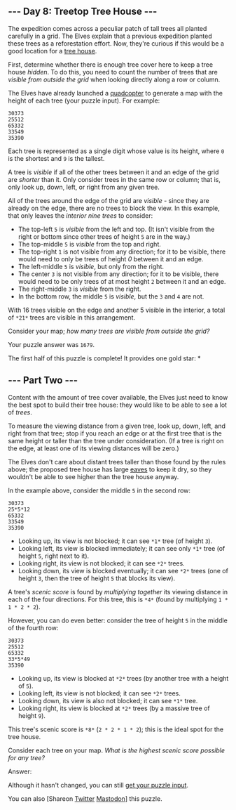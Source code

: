 
--- Day 8: Treetop Tree House ---
---------------------------------

The expedition comes across a peculiar patch of tall trees all planted carefully in a grid. The Elves explain that a previous expedition planted these trees as a reforestation effort. Now, they're curious if this would be a good location for a [tree house](https://en.wikipedia.org/wiki/Tree_house).


First, determine whether there is enough tree cover here to keep a tree house *hidden*. To do this, you need to count the number of trees that are *visible from outside the grid* when looking directly along a row or column.


The Elves have already launched a [quadcopter](https://en.wikipedia.org/wiki/Quadcopter) to generate a map with the height of each tree (your puzzle input). For example:



```
30373
25512
65332
33549
35390

```

Each tree is represented as a single digit whose value is its height, where `0` is the shortest and `9` is the tallest.


A tree is *visible* if all of the other trees between it and an edge of the grid are *shorter* than it. Only consider trees in the same row or column; that is, only look up, down, left, or right from any given tree.


All of the trees around the edge of the grid are *visible* - since they are already on the edge, there are no trees to block the view. In this example, that only leaves the *interior nine trees* to consider:


* The top-left `5` is *visible* from the left and top. (It isn't visible from the right or bottom since other trees of height `5` are in the way.)
* The top-middle `5` is *visible* from the top and right.
* The top-right `1` is not visible from any direction; for it to be visible, there would need to only be trees of height *0* between it and an edge.
* The left-middle `5` is *visible*, but only from the right.
* The center `3` is not visible from any direction; for it to be visible, there would need to be only trees of at most height `2` between it and an edge.
* The right-middle `3` is *visible* from the right.
* In the bottom row, the middle `5` is *visible*, but the `3` and `4` are not.


With 16 trees visible on the edge and another 5 visible in the interior, a total of `*21*` trees are visible in this arrangement.


Consider your map; *how many trees are visible from outside the grid?*



Your puzzle answer was `1679`.

The first half of this puzzle is complete! It provides one gold star: \*


--- Part Two ---
----------------

Content with the amount of tree cover available, the Elves just need to know the best spot to build their tree house: they would like to be able to see a lot of *trees*.


To measure the viewing distance from a given tree, look up, down, left, and right from that tree; stop if you reach an edge or at the first tree that is the same height or taller than the tree under consideration. (If a tree is right on the edge, at least one of its viewing distances will be zero.)


The Elves don't care about distant trees taller than those found by the rules above; the proposed tree house has large [eaves](https://en.wikipedia.org/wiki/Eaves) to keep it dry, so they wouldn't be able to see higher than the tree house anyway.


In the example above, consider the middle `5` in the second row:



```
30373
25*5*12
65332
33549
35390

```

* Looking up, its view is not blocked; it can see `*1*` tree (of height `3`).
* Looking left, its view is blocked immediately; it can see only `*1*` tree (of height `5`, right next to it).
* Looking right, its view is not blocked; it can see `*2*` trees.
* Looking down, its view is blocked eventually; it can see `*2*` trees (one of height `3`, then the tree of height `5` that blocks its view).


A tree's *scenic score* is found by *multiplying together* its viewing distance in each of the four directions. For this tree, this is `*4*` (found by multiplying `1 * 1 * 2 * 2`).


However, you can do even better: consider the tree of height `5` in the middle of the fourth row:



```
30373
25512
65332
33*5*49
35390

```

* Looking up, its view is blocked at `*2*` trees (by another tree with a height of `5`).
* Looking left, its view is not blocked; it can see `*2*` trees.
* Looking down, its view is also not blocked; it can see `*1*` tree.
* Looking right, its view is blocked at `*2*` trees (by a massive tree of height `9`).


This tree's scenic score is `*8*` (`2 * 2 * 1 * 2`); this is the ideal spot for the tree house.


Consider each tree on your map. *What is the highest scenic score possible for any tree?*



Answer:  


Although it hasn't changed, you can still [get your puzzle input](8/input).


You can also [Shareon
 [Twitter](https://twitter.com/intent/tweet?text=I%27ve+completed+Part+One+of+%22Treetop+Tree+House%22+%2D+Day+8+%2D+Advent+of+Code+2022&url=https%3A%2F%2Fadventofcode%2Ecom%2F2022%2Fday%2F8&related=ericwastl&hashtags=AdventOfCode)
[Mastodon](javascript:void(0);)] this puzzle.


